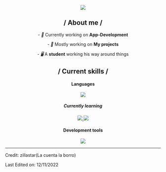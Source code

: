 <p align = center ><img src="https://cdn.discordapp.com/attachments/1198579307036024995/1263915130387828800/Picsart_24-07-19_13-45-53-276.png?ex=669bf831&is=669aa6b1&hm=676958dfdfdb32540af1c2db77377079f801f678f0fcabbef70e302d8264c22f&"> </p>

<div>

<h2 align = "center"> / About me /</h2>
 <p align = "center">
- <i>👑</i> Currently working on <b>App-Development</b> </p>
<p align = "center">
- <i>🎩</i> Mostly working on <b>My projects</b> </p>
<p align= "center">
- <i>🖥️</i> A <b>student</b> working his way around things
</p>
<h2 align = "center"> / Current skills / </h2>
<h4 align = "center"> Languages </h4>
  <p align="center">
  <a href="https://skillicons.dev">
    <img src="https://skillicons.dev/icons?i=py,rust" />
  </a>
  <h5 align = "center"> Currently learning </h5>
<p align="center">
  <a href="https://skillicons.dev">
    <img src="https://skillicons.dev/icons?i=haskell,php,ruby" />
  </a>
<a href="https://skillicons.dev">
    <img src="https://skillicons.dev/icons?i=html,css,js,react" />
  </a>
</p>
<h4 align = "center"> Development tools </h4>
<p align="center">
  <a href="https://skillicons.dev">
    <img src="https://skillicons.dev/icons?i=vim,pycharm,linux,vscode" />
  </a>
</p>

  </div>
  </div>

------
Credit: zillastar(La cuenta la borro)

Last Edited on: 12/11/2022